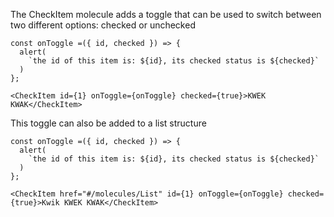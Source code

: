 The CheckItem molecule adds a toggle that can be used to switch between two different options: checked or unchecked

```react
const onToggle =({ id, checked }) => {
  alert(
    `the id of this item is: ${id}, its checked status is ${checked}`
  )
};

<CheckItem id={1} onToggle={onToggle} checked={true}>KWEK KWAK</CheckItem>
```

This toggle can also be added to a list structure

```react
const onToggle =({ id, checked }) => {
  alert(
    `the id of this item is: ${id}, its checked status is ${checked}`
  )
};

<CheckItem href="#/molecules/List" id={1} onToggle={onToggle} checked={true}>Kwik KWEK KWAK</CheckItem>
```
